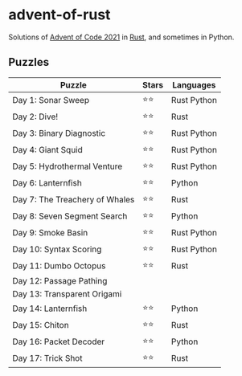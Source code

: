 # advent-of-rust

Solutions of [Advent of Code 2021](https://adventofcode.com/2021/) in [Rust](https://www.rust-lang.org), and sometimes in Python.

## Puzzles

Puzzle                          | Stars | Languages
------------------------------- | ----- | ----------
Day 1: Sonar Sweep              | ⭐⭐   | Rust Python
Day 2: Dive!                    | ⭐⭐   | Rust
Day 3: Binary Diagnostic        | ⭐⭐   | Rust Python
Day 4: Giant Squid              | ⭐⭐   | Rust Python
Day 5: Hydrothermal Venture     | ⭐⭐   | Rust Python
Day 6: Lanternfish              | ⭐⭐   | Python
Day 7: The Treachery of Whales  | ⭐⭐   | Rust
Day 8: Seven Segment Search     | ⭐⭐   | Python
Day 9: Smoke Basin              | ⭐⭐   | Rust Python
Day 10: Syntax Scoring          | ⭐⭐   | Rust Python
Day 11: Dumbo Octopus           | ⭐⭐   | Rust
Day 12: Passage Pathing         |         |
Day 13: Transparent Origami     |         |
Day 14: Lanternfish             | ⭐⭐   | Python
Day 15: Chiton                  | ⭐⭐   | Rust
Day 16: Packet Decoder          | ⭐⭐   | Python
Day 17: Trick Shot              | ⭐⭐   | Rust
